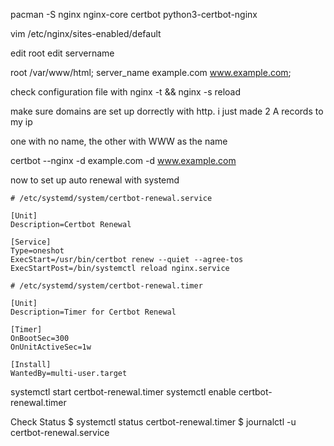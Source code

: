 pacman -S nginx nginx-core certbot python3-certbot-nginx


vim /etc/nginx/sites-enabled/default

edit root
edit servername

root /var/www/html;
server_name example.com www.example.com;


check configuration file with
nginx -t && nginx -s reload

make sure domains are set up dorrectly with http. i just made 2 A records to my ip

one with no name, the other with WWW as the name

certbot --nginx -d example.com -d www.example.com

now to set up auto renewal with systemd

```
# /etc/systemd/system/certbot-renewal.service

[Unit]
Description=Certbot Renewal

[Service]
Type=oneshot
ExecStart=/usr/bin/certbot renew --quiet --agree-tos
ExecStartPost=/bin/systemctl reload nginx.service
```

```
# /etc/systemd/system/certbot-renewal.timer

[Unit]
Description=Timer for Certbot Renewal

[Timer]
OnBootSec=300
OnUnitActiveSec=1w

[Install]
WantedBy=multi-user.target
```


systemctl start certbot-renewal.timer
systemctl enable certbot-renewal.timer

Check Status
$ systemctl status certbot-renewal.timer
$ journalctl -u certbot-renewal.service
